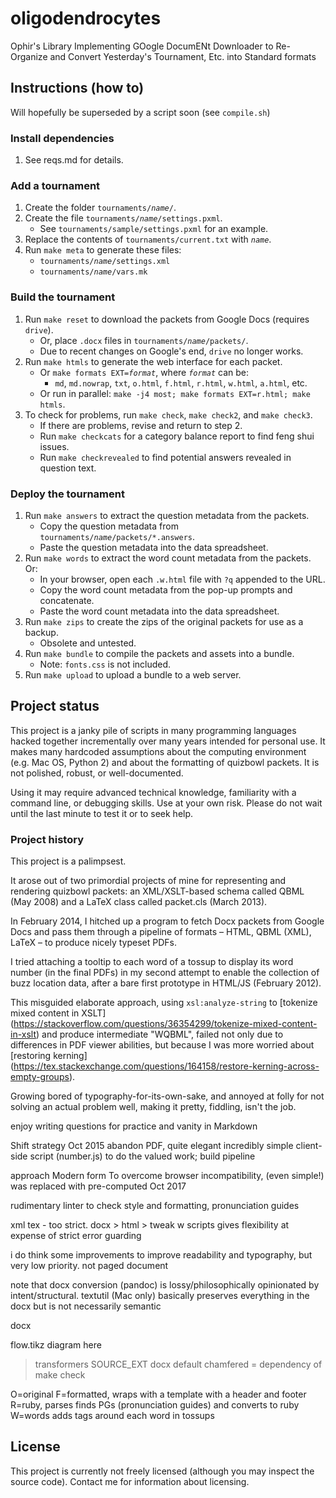 oligodendrocytes
================

Ophir's Library Implementing GOogle DocumENt Downloader to Re-Organize and Convert Yesterday's Tournament, Etc. into Standard formats

## Instructions (how to)

Will hopefully be superseded by a script soon (see `compile.sh`)

### Install dependencies

1. See reqs.md for details.

### Add a tournament

1. Create the folder <code>tournaments/_name_/</code>.
2. Create the file <code>tournaments/_name_/settings.pxml</code>.
   * See <code>tournaments/sample/settings.pxml</code> for an example.
3. Replace the contents of `tournaments/current.txt` with <code>_name_</code>.
4. Run `make meta` to generate these files:
   * <code>tournaments/_name_/settings.xml</code>
   * <code>tournaments/_name_/vars.mk</code>

### Build the tournament

1. Run `make reset` to download the packets from Google Docs (requires `drive`).
   * Or, place `.docx` files in <code>tournaments/_name_/packets/</code>.
   * Due to recent changes on Google's end, `drive` no longer works.
2. Run `make htmls` to generate the web interface for each packet.
   * Or <code>make formats EXT=_format_</code>, where <code>_format_</code> can be:
     * `md`, `md.nowrap`, `txt`, `o.html`, `f.html`, `r.html`, `w.html`, `a.html`, etc.
   * Or run in parallel: `make -j4 most; make formats EXT=r.html; make htmls`.
3. To check for problems, run `make check`, `make check2`, and `make check3`.
   * If there are problems, revise and return to step 2.
   * Run `make checkcats` for a category balance report to find feng shui issues.
   * Run `make checkrevealed` to find potential answers revealed in question text.

### Deploy the tournament

1. Run `make answers` to extract the question metadata from the packets.
   * Copy the question metadata from <code>tournaments/_name_/packets/\*.answers</code>.
   * Paste the question metadata into the data spreadsheet.
2. Run `make words` to extract the word count metadata from the packets. Or:
   * In your browser, open each `.w.html` file with `?q` appended to the URL.
   * Copy the word count metadata from the pop-up prompts and concatenate.
   * Paste the word count metadata into the data spreadsheet.
3. Run `make zips` to create the zips of the original packets for use as a backup.
   * Obsolete and untested.
4. Run `make bundle` to compile the packets and assets into a bundle.
   * Note: `fonts.css` is not included.
5. Run `make upload` to upload a bundle to a web server.

## Project status

This project is a janky pile of scripts in many programming languages
hacked together incrementally over many years intended for personal use.
It makes many hardcoded assumptions about the computing environment (e.g. Mac OS, Python 2)
and about the formatting of quizbowl packets.
It is not polished, robust, or well-documented.

Using it may require advanced technical knowledge, familiarity with a command line, or debugging skills.
Use at your own risk. Please do not wait until the last minute to test it or to seek help.

### Project history

This project is a palimpsest.

It arose out of two primordial projects of mine
for representing and rendering quizbowl packets:
an XML/XSLT-based schema called QBML (May 2008)
and a LaTeX class called packet.cls (March 2013).

In February 2014, I hitched up a program
to fetch Docx packets from Google Docs
and pass them through a pipeline of formats –
HTML, QBML (XML), LaTeX – to produce nicely typeset PDFs.

I tried attaching a tooltip to each word of a tossup
to display its word number (in the final PDFs)
in my second attempt to enable the collection of buzz location data,
after a bare first prototype in HTML/JS (February 2012).

This misguided elaborate approach,
using `xsl:analyze-string` to [tokenize mixed content in XSLT]
(https://stackoverflow.com/questions/36354299/tokenize-mixed-content-in-xslt)
and produce intermediate "WQBML",
failed not only due to differences in PDF viewer abilities,
but because I was more worried about [restoring kerning]
(https://tex.stackexchange.com/questions/164158/restore-kerning-across-empty-groups).

Growing bored of typography-for-its-own-sake,
and annoyed at folly for not solving an actual problem well,
making it pretty, fiddling, isn't the job.

enjoy writing questions for practice and vanity in Markdown

Shift strategy
Oct 2015 abandon PDF, quite elegant incredibly simple client-side script (number.js) to do the valued work; build pipeline

approach Modern form
To overcome browser incompatibility,
(even simple!) was replaced with pre-computed
Oct 2017

rudimentary linter to check style and formatting, pronunciation guides

xml tex - too strict. docx > html > tweak w scripts gives flexibility at expense of strict error guarding


i do think some improvements to improve readability and typography, but very low priority. not paged document

note that docx conversion (pandoc) is lossy/philosophically opinionated by intent/structural.
textutil (Mac only) basically preserves everything in the docx but is not necessarily semantic

docx 

flow.tikz diagram here

> transformers
> SOURCE_EXT docx default
> chamfered = dependency of make check

O=original
F=formatted, wraps with a template with a header and footer
R=ruby, parses finds PGs (pronunciation guides) and converts to ruby
W=words adds tags around each word in tossups

## License

This project is currently not freely licensed (although you may inspect the source code).
Contact me for information about licensing.
